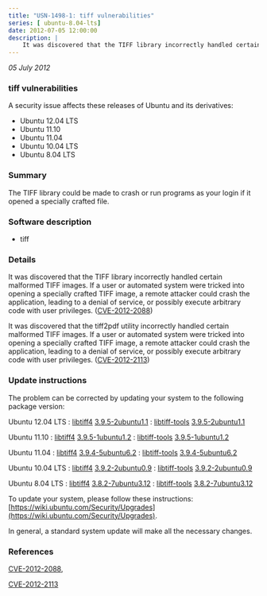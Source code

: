 ```yaml
---
title: "USN-1498-1: tiff vulnerabilities"
series: [ ubuntu-8.04-lts]
date: 2012-07-05 12:00:00
description: |
    It was discovered that the TIFF library incorrectly handled certain malformed TIFF images. If a user or automated system were tricked into opening a specially crafted TIFF image, a remote attacker could crash the application, leading to a denial of service, or possibly execute arbitrary code with user privileges. ([CVE-2012-2088](http://people.ubuntu.com/~ubuntu-security/cve/CVE-2012-2088))
--- 
```

 
 

*05 July 2012*

### tiff vulnerabilities

A security issue affects these releases of Ubuntu and its derivatives:

* Ubuntu 12.04 LTS
* Ubuntu 11.10
* Ubuntu 11.04
* Ubuntu 10.04 LTS
* Ubuntu 8.04 LTS

### Summary

The TIFF library could be made to crash or run programs as your login if it opened a specially crafted file.

### Software description

* tiff 

### Details

It was discovered that the TIFF library incorrectly handled certain malformed TIFF images. If a user or automated system were tricked into opening a specially crafted TIFF image, a remote attacker could crash the application, leading to a denial of service, or possibly execute arbitrary code with user privileges. ([CVE-2012-2088](http://people.ubuntu.com/~ubuntu-security/cve/CVE-2012-2088))

It was discovered that the tiff2pdf utility incorrectly handled certain malformed TIFF images. If a user or automated system were tricked into opening a specially crafted TIFF image, a remote attacker could crash the application, leading to a denial of service, or possibly execute arbitrary code with user privileges. ([CVE-2012-2113](http://people.ubuntu.com/~ubuntu-security/cve/CVE-2012-2113)) 

### Update instructions

The problem can be corrected by updating your system to the following package version:

Ubuntu 12.04 LTS
 : [libtiff4](https://launchpad.net/ubuntu/+source/tiff) <span> [3.9.5-2ubuntu1.1](https://launchpad.net/ubuntu/+source/tiff/3.9.5-2ubuntu1.1) </span> 
 : [libtiff-tools](https://launchpad.net/ubuntu/+source/tiff) <span> [3.9.5-2ubuntu1.1](https://launchpad.net/ubuntu/+source/tiff/3.9.5-2ubuntu1.1) </span> 

Ubuntu 11.10
 : [libtiff4](https://launchpad.net/ubuntu/+source/tiff) <span> [3.9.5-1ubuntu1.2](https://launchpad.net/ubuntu/+source/tiff/3.9.5-1ubuntu1.2) </span> 
 : [libtiff-tools](https://launchpad.net/ubuntu/+source/tiff) <span> [3.9.5-1ubuntu1.2](https://launchpad.net/ubuntu/+source/tiff/3.9.5-1ubuntu1.2) </span> 

Ubuntu 11.04
 : [libtiff4](https://launchpad.net/ubuntu/+source/tiff) <span> [3.9.4-5ubuntu6.2](https://launchpad.net/ubuntu/+source/tiff/3.9.4-5ubuntu6.2) </span> 
 : [libtiff-tools](https://launchpad.net/ubuntu/+source/tiff) <span> [3.9.4-5ubuntu6.2](https://launchpad.net/ubuntu/+source/tiff/3.9.4-5ubuntu6.2) </span> 

Ubuntu 10.04 LTS
 : [libtiff4](https://launchpad.net/ubuntu/+source/tiff) <span> [3.9.2-2ubuntu0.9](https://launchpad.net/ubuntu/+source/tiff/3.9.2-2ubuntu0.9) </span> 
 : [libtiff-tools](https://launchpad.net/ubuntu/+source/tiff) <span> [3.9.2-2ubuntu0.9](https://launchpad.net/ubuntu/+source/tiff/3.9.2-2ubuntu0.9) </span> 

Ubuntu 8.04 LTS
 : [libtiff4](https://launchpad.net/ubuntu/+source/tiff) <span> [3.8.2-7ubuntu3.12](https://launchpad.net/ubuntu/+source/tiff/3.8.2-7ubuntu3.12) </span> 
 : [libtiff-tools](https://launchpad.net/ubuntu/+source/tiff) <span> [3.8.2-7ubuntu3.12](https://launchpad.net/ubuntu/+source/tiff/3.8.2-7ubuntu3.12) </span> 

To update your system, please follow these instructions: [https://wiki.ubuntu.com/Security/Upgrades](https://wiki.ubuntu.com/Security/Upgrades).

In general, a standard system update will make all the necessary changes. 

### References

 
 [CVE-2012-2088](http://people.ubuntu.com/~ubuntu-security/cve/CVE-2012-2088), 

 [CVE-2012-2113](http://people.ubuntu.com/~ubuntu-security/cve/CVE-2012-2113)
 

